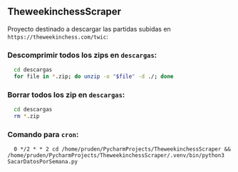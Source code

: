 ## TheweekinchessScraper

Proyecto destinado a descargar las partidas subidas en `https://theweekinchess.com/twic`: 


### Descomprimir todos los zips en `descargas`:

```bash
  cd descargas
  for file in *.zip; do unzip -o "$file" -d ./; done
```

### Borrar todos los zip en `descargas`:

```bash
  cd descargas
  rm *.zip
```

### Comando para `cron`:

```
  0 */2 * * 2 cd /home/pruden/PycharmProjects/TheweekinchessScraper && /home/pruden/PycharmProjects/TheweekinchessScraper/.venv/bin/python3 SacarDatosPorSemana.py
```